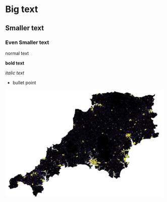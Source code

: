 # Big text
## Smaller text
### Even Smaller text

normal text

**bold text**

*italic text*


* bullet point


<img src="Capture.JPG" width="500" align="middle">
